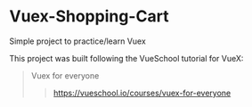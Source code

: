 # Vuex-Shopping-Cart
Simple project to practice/learn Vuex

This project was built following the VueSchool tutorial for VueX: 

> Vuex for everyone
>> https://vueschool.io/courses/vuex-for-everyone
